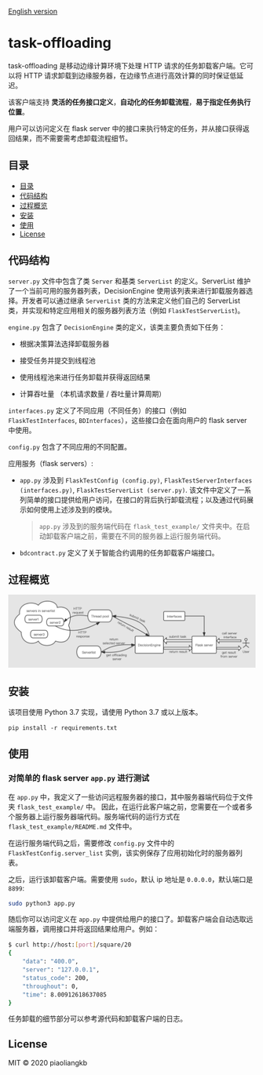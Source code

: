 [English version](https://github.com/piaoliangkb/task-offloading/blob/master/README.md)

# task-offloading

task-offloading 是移动边缘计算环境下处理 HTTP 请求的任务卸载客户端。它可以将 HTTP 请求卸载到边缘服务器，在边缘节点进行高效计算的同时保证低延迟。

该客户端支持 **灵活的任务接口定义**，**自动化的任务卸载流程**，**易于指定任务执行位置**。

用户可以访问定义在 flask server 中的接口来执行特定的任务，并从接口获得返回结果，而不需要需考虑卸载流程细节。

## 目录

- [目录](#目录)
- [代码结构](#代码结构)
- [过程概览](#过程概览)
- [安装](#安装)
- [使用](#使用)
- [License](#license)

## 代码结构

`server.py` 文件中包含了类 `Server` 和基类 `ServerList` 的定义。ServerList 维护了一个当前可用的服务器列表，DecisionEngine 使用该列表来进行卸载服务器选择。开发者可以通过继承 `ServerList` 类的方法来定义他们自己的 ServerList 类，并实现和特定应用相关的服务器列表方法（例如 `FlaskTestServerList`)。 

`engine.py` 包含了 `DecisionEngine` 类的定义，该类主要负责如下任务：

- 根据决策算法选择卸载服务器

- 接受任务并提交到线程池

- 使用线程池来进行任务卸载并获得返回结果

- 计算吞吐量 （本机请求数量 / 吞吐量计算周期）

`interfaces.py` 定义了不同应用（不同任务）的接口（例如 `FlaskTestInterfaces`, `BDInterfaces`），这些接口会在面向用户的 flask server 中使用。

`config.py` 包含了不同应用的不同配置。

应用服务（flask servers）:

- `app.py` 涉及到 `FlaskTestConfig (config.py)`, `FlaskTestServerInterfaces (interfaces.py)`, `FlaskTestServerList (server.py)`. 该文件中定义了一系列简单的接口提供给用户访问，在接口的背后执行卸载流程；以及通过代码展示如何使用上述涉及到的模块。

  >`app.py` 涉及到的服务端代码在 `flask_test_example/` 文件夹中。在启动卸载客户端之前，需要在不同的服务器上运行服务端代码。

- `bdcontract.py` 定义了关于智能合约调用的任务卸载客户端接口。

## 过程概览

![process overview](task-offloading.png)

## 安装 

该项目使用 Python 3.7 实现，请使用 Python 3.7 或以上版本。

```
pip install -r requirements.txt
```

## 使用

### 对简单的 flask server `app.py` 进行测试

在 `app.py` 中，我定义了一些访问远程服务器的接口，其中服务器端代码位于文件夹 `flask_test_example/` 中。 因此，在运行此客户端之前，您需要在一个或者多个服务器上运行服务器端代码。服务端代码的运行方式在 `flask_test_example/README.md` 文件中。

在运行服务端代码之后，需要修改 `config.py` 文件中的 `FlaskTestConfig.server_list` 实例，该实例保存了应用初始化时的服务器列表。

之后，运行该卸载客户端。需要使用 `sudo`，默认 ip 地址是 `0.0.0.0`，默认端口是 `8899`:

```bash
sudo python3 app.py
```

随后你可以访问定义在 `app.py` 中提供给用户的接口了。卸载客户端会自动选取远端服务器，调用接口并将返回结果给用户。例如：

```bash
$ curl http://host:[port]/square/20
{
    "data": "400.0",
    "server": "127.0.0.1",
    "status_code": 200,
    "throughout": 0,
    "time": 8.00912618637085
}
```

任务卸载的细节部分可以参考源代码和卸载客户端的日志。

## License

MIT © 2020 piaoliangkb
